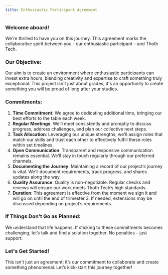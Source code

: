 ```yaml
---
title: Enthusiastic Participant Agreement
---
```


### Welcome aboard!
We're thrilled to have you on this journey. This agreement marks the collaborative spirit between you - our enthusiastic participant – and Thoth Tech.

### Our Objective: 
Our aim is to create an environment where enthusiastic participants can invest extra hours, blending creativity and expertise to craft something truly exceptional. This project isn't just about grades; it's an opportunity to create something you will be proud of long after your studies.

### Commitments: 
1. <b>Time Commitment</b>: We agree to dedicating additional time, bringing our best efforts to the table each week.
2. <b>Regular Meetings</b>: We’ll meet consistently and promptly to discuss progress, address challenges, and plan our collective next steps.
3. <b>Task Allocation</b>: Leveraging our unique strengths, we'll assign roles that match our skills and trust each other to effectively fulfill these roles within set timelines.
4. <b>Open Communication</b>: Transparent and responsive communication remains essential. We’ll stay in touch regularly through our preferred channels.
5. <b>Documenting the Journey</b>: Maintaining a record of our project’s journey is vital. We'll document requirements, track progress, and shares updates along the way.
6. <b>Quality Assurance</b>: Quality is non-negotiable. Regular checks and reviews will ensure our work meets Thoth Tech’s high standards.
7. <b>Duration</b>: This agreement is effective from the moment we sign it and will go on until the end of trimester 3. If needed, extensions may be discussed depending on project’s requirements.

### If Things Don't Go as Planned:
We understand that life happens. If sticking to these commitments becomes challenging, let’s talk and find a solution together.  No penalties – just support.

### Let's Get Started!
This isn't just an agreement; it’s our commitment to collaborate and create something phenomenal. Let’s kick-start this journey together!
